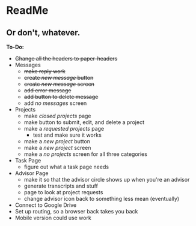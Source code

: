 # ReadMe
## Or don't, whatever.

**To-Do:**
- ~~Change all the headers to paper-headers~~
- Messages
  - ~~make reply work~~
  - ~~create _new message_ button~~
  - ~~create _new message_ screen~~
  - ~~add error message~~
  - ~~add button to delete message~~
  - add _no messages_ screen
- Projects
  - make _closed projects_ page
  - make button to submit, edit, and delete a project
  - make a _requested projects_ page
  	- test and make sure it works
  -	make a _new project_ button
  - make a _new project_ screen
  - make a _no projects_ screen for all three categories
- Task Page
  - figure out what a task page needs
- Advisor Page
  - make it so that the advisor circle shows up when you're an advisor
  - generate transcripts and stuff
  - page to look at project requests
  - change advisor icon back to something less mean (eventually)
- Connect to Google Drive
- Set up routing, so a browser back takes you back
- Mobile version could use work
